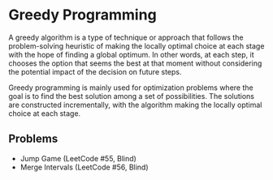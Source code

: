 # Greedy Programming

A greedy algorithm is a type of technique or approach that follows the problem-solving heuristic of making the locally optimal choice at each stage with the hope of finding a global optimum. In other words, at each step, it chooses the option that seems the best at that moment without considering the potential impact of the decision on future steps.

Greedy programming is mainly used for optimization problems where the goal is to find the best solution among a set of possibilities. The solutions are constructed incrementally, with the algorithm making the locally optimal choice at each stage.

## Problems

- Jump Game (LeetCode #55, Blind)
- Merge Intervals (LeetCode #56, Blind)
